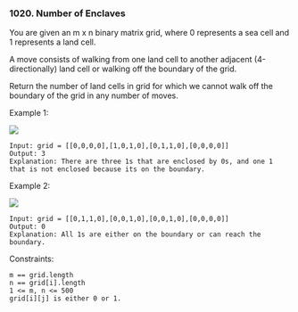 ### 1020. Number of Enclaves

You are given an m x n binary matrix grid, where 0 represents a sea cell and 1 represents a land cell.

A move consists of walking from one land cell to another adjacent (4-directionally) land cell or walking off the boundary of the grid.

Return the number of land cells in grid for which we cannot walk off the boundary of the grid in any number of moves.



Example 1:

![](https://assets.leetcode.com/uploads/2021/02/18/enclaves1.jpg)

    Input: grid = [[0,0,0,0],[1,0,1,0],[0,1,1,0],[0,0,0,0]]
    Output: 3
    Explanation: There are three 1s that are enclosed by 0s, and one 1 that is not enclosed because its on the boundary.

Example 2:

![](https://assets.leetcode.com/uploads/2021/02/18/enclaves2.jpg)

    Input: grid = [[0,1,1,0],[0,0,1,0],[0,0,1,0],[0,0,0,0]]
    Output: 0
    Explanation: All 1s are either on the boundary or can reach the boundary.



Constraints:

    m == grid.length
    n == grid[i].length
    1 <= m, n <= 500
    grid[i][j] is either 0 or 1.
